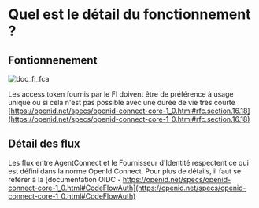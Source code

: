 # Quel est le détail du fonctionnement ?

## Fontionnenement 

![doc_fi_fca](https://user-images.githubusercontent.com/60473902/195837241-6c7f24f6-df00-4462-bb03-59c89223ab40.png)


Les access token fournis par le FI doivent être de préférence à usage unique ou si cela n'est pas possible avec une durée de vie très courte [https://openid.net/specs/openid-connect-core-1_0.html#rfc.section.16.18](https://openid.net/specs/openid-connect-core-1_0.html#rfc.section.16.18)

## Détail des flux

Les flux entre AgentConnect et le Fournisseur d'Identité respectent ce qui est défini dans la norme OpenId Connect. Pour plus de détails, il faut se référer à la [documentation OIDC - https://openid.net/specs/openid-connect-core-1_0.html#CodeFlowAuth](https://openid.net/specs/openid-connect-core-1_0.html#CodeFlowAuth)

